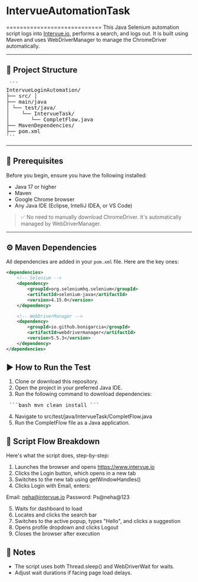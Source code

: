 <!-- <<<<<<< HEAD -->
# IntervueAutomationTask
============================
This Java Selenium automation script logs into [Intervue.io](https://www.intervue.io), performs a search, and logs out. 
It is built using Maven and uses WebDriverManager to manage the ChromeDriver automatically.

---

## 📁 Project Structure
<pre> ```
IntervueLoginAutomation/ 
├── src/ │ 
├── main/java 
│ └── test/java/ 
│    └── IntervueTask/ 
│       └── CompletFlow.java 
├── MavenDependencies/ 
├── pom.xml
``` </pre>


---

## 🔧 Prerequisites

Before you begin, ensure you have the following installed:

- Java 17 or higher  
- Maven  
- Google Chrome browser  
- Any Java IDE (Eclipse, IntelliJ IDEA, or VS Code)

> ✅ No need to manually download ChromeDriver. It's automatically managed by WebDriverManager.

---

## ⚙️ Maven Dependencies

All dependencies are added in your `pom.xml` file. Here are the key ones:

```xml
<dependencies>
    <!-- Selenium -->
    <dependency>
        <groupId>org.seleniumhq.selenium</groupId>
        <artifactId>selenium-java</artifactId>
        <version>4.15.0</version>
    </dependency>

    <!-- WebDriverManager -->
    <dependency>
        <groupId>io.github.bonigarcia</groupId>
        <artifactId>webdrivermanager</artifactId>
        <version>5.5.3</version>
    </dependency>
</dependencies>
```


## ▶️ How to Run the Test
1. Clone or download this repository.
2. Open the project in your preferred Java IDE.
3. Run the following command to download dependencies:
<pre> ```bash mvn clean install ``` </pre>
4. Navigate to src/test/java/IntervueTask/CompletFlow.java
5. Run the CompletFlow file as a Java application.


## 🔄 Script Flow Breakdown
Here's what the script does, step-by-step:

1. Launches the browser and opens https://www.intervue.io
2. Clicks the Login button, which opens in a new tab
3. Switches to the new tab using getWindowHandles()
4. Clicks Login with Email, enters:

Email: neha@intervue.io
Password: Ps@neha@123

5. Waits for dashboard to load
6. Locates and clicks the search bar
7. Switches to the active popup, types "Hello", and clicks a suggestion
8. Opens profile dropdown and clicks Logout
9. Closes the browser after execution

## 📝 Notes
* The script uses both Thread.sleep() and WebDriverWait for waits.
* Adjust wait durations if facing page load delays.




